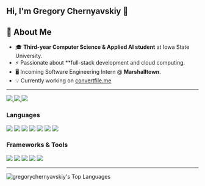 ## **Hi, I'm Gregory Chernyavskiy 👋**

## 🚀 About Me
- 🎓 **Third-year Computer Science & Applied AI student** at Iowa State University. 
- ⚡ Passionate about **full-stack development and cloud computing.  
- 🖥️ Incoming Software Engineering Intern @ **Marshalltown**.
- 💡 Currently working on <a href="https://convertfile.me" target="_blank">convertfile.me</a>

---
<p align="left">
  <a href="https://www.google.com/maps/place/Chicago,+IL" target="_blank">
    <img src="https://img.shields.io/badge/📍 Location-Chicago, IL-lightgrey?style=flat-square">
  </a>
  <a href="https://www.gregorychernyavskiy.com" target="_blank">
    <img src="https://img.shields.io/badge/🌎 Portfolio-www.gregorychernyavskiy.com-blue?style=flat-square">
  </a>
  <a href="https://www.linkedin.com/in/gregory-chernyavskiy" target="_blank">
    <img src="https://img.shields.io/badge/💼 LinkedIn-linkedin.com/in/gregory--chernyavskiy-blue?style=flat-square">
  </a>
</p>

### **Languages**
<p align="left">
  <img src="https://img.shields.io/badge/-Java-007396?style=flat-square&logo=java&logoColor=white">
  <img src="https://img.shields.io/badge/-Python-3776AB?style=flat-square&logo=python&logoColor=white">
  <img src="https://img.shields.io/badge/-C++-00599C?style=flat-square&logo=cplusplus&logoColor=white">
  <img src="https://img.shields.io/badge/-JavaScript-F7DF1E?style=flat-square&logo=javascript&logoColor=black">
  <img src="https://img.shields.io/badge/-SQL/MySQL-CC2927?style=flat-square&logo=mysql&logoColor=white">
  <img src="https://img.shields.io/badge/-HTML-E34F26?style=flat-square&logo=html5&logoColor=white">
  <img src="https://img.shields.io/badge/-CSS-1572B6?style=flat-square&logo=css3&logoColor=white">
</p>


### **Frameworks & Tools**
<p align="left">
  <img src="https://img.shields.io/badge/-React.js-61DAFB?style=flat-square&logo=react&logoColor=black">
  <img src="https://img.shields.io/badge/-Node.js-339933?style=flat-square&logo=nodedotjs&logoColor=white">
  <img src="https://img.shields.io/badge/-Spring Boot-6DB33F?style=flat-square&logo=springboot&logoColor=white">
  <img src="https://img.shields.io/badge/-Docker-2496ED?style=flat-square&logo=docker&logoColor=white">
  <img src="https://img.shields.io/badge/-AWS-232F3E?style=flat-square&logo=amazonaws&logoColor=white">
</p>

---

![gregorychernyavskiy's Top Languages](https://github-readme-stats.vercel.app/api/top-langs/?username=gregorychernyavskiy&theme=dark&show_icons=true&hide_border=true&layout=compact)
